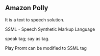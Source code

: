
## Amazon Polly

It is a text to speech solution.



SSML - Speech Synthetic Markup Language


speak tag; say as tag.

Play Promt can be modified to SSML tag